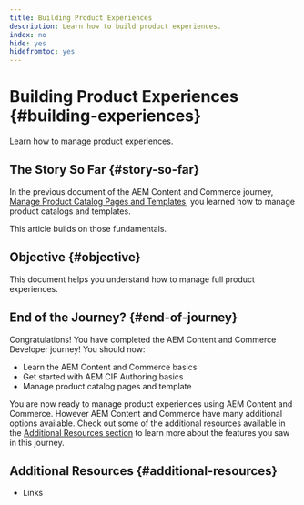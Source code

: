 ```yaml
---
title: Building Product Experiences
description: Learn how to build product experiences.
index: no
hide: yes
hidefromtoc: yes
---
```

# Building Product Experiences {#building-experiences}

Learn how to manage product experiences.

## The Story So Far {#story-so-far}

In the previous document of the AEM Content and Commerce journey, [Manage Product Catalog Pages and Templates](catalog-templates), you learned how to manage product catalogs and templates.

This article builds on those fundamentals.

## Objective {#objective}

This document helps you understand how to manage full product experiences.




## End of the Journey? {#end-of-journey}

Congratulations! You have completed the AEM Content and Commerce Developer journey! You should now:

* Learn the AEM Content and Commerce basics
* Get started with AEM CIF Authoring basics
* Manage product catalog pages and template

You are now ready to manage product experiences using AEM Content and Commerce. However AEM Content and Commerce have many additional options available. Check out some of the additional resources available in the [Additional Resources section](#additional-resources) to learn more about the features you saw in this journey.

## Additional Resources {#additional-resources}


* Links